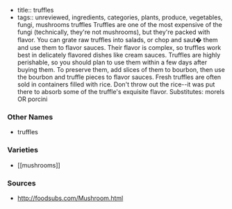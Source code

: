 - title:: truffles
- tags:: unreviewed, ingredients, categories, plants, produce, vegetables, fungi, mushrooms
truffles Truffles are one of the most expensive of the fungi (technically, they're not mushrooms), but they're packed with flavor. You can grate raw truffles into salads, or chop and saut� them and use them to flavor sauces. Their flavor is complex, so truffles work best in delicately flavored dishes like cream sauces. Truffles are highly perishable, so you should plan to use them within a few days after buying them. To preserve them, add slices of them to bourbon, then use the bourbon and truffle pieces to flavor sauces. Fresh truffles are often sold in containers filled with rice. Don't throw out the rice--it was put there to absorb some of the truffle's exquisite flavor. Substitutes: morels OR porcini

### Other Names

* truffles

### Varieties

* [[mushrooms]]

### Sources
* http://foodsubs.com/Mushroom.html

